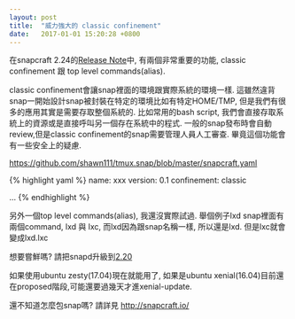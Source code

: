 ```yaml
---
layout: post
title:  "威力強大的 classic confinement"
date:   2017-01-01 15:20:28 +0800
---
```


在snapcraft 2.24的[Release Note](<https://github.com/snapcore/snapcraft/releases>)中,
有兩個非常重要的功能, classic confinement 跟 top level commands(alias).

classic confinement會讓snap裡面的環境跟實際系統的環境一樣.
這雖然違背snap一開始設計snap被封裝在特定的環境比如有特定HOME/TMP,
但是我們有很多的應用其實是需要存取整個系統的.
比如常用的bash script, 我們會直接存取系統上的資源或是直接呼叫另一個存在系統中的程式.
一般的snap發布時會自動review,但是classic confinement的snap需要管理人員人工審查.
畢竟這個功能會有一些安全上的疑慮.

https://github.com/shawn111/tmux.snap/blob/master/snapcraft.yaml

{% highlight yaml %}
name: xxx
version: 0.1
confinement: classic

...
{% endhighlight %}


另外一個top level commands(alias), 我還沒實際試過.
舉個例子lxd snap裡面有兩個command,
lxd 與 lxc, 而lxd因為跟snap名稱一樣, 所以還是lxd.
但是lxc就會變成lxd.lxc

想要嘗鮮嗎?
請把snapd升級到[2.20](<https://lists.snapcraft.io/archives/snapcraft/2016-December/002095.html>)

如果使用ubuntu zesty(17.04)現在就能用了,
如果是ubuntu xenial(16.04)目前還在proposed階段,可能還要過幾天才進xenial-update.

還不知道怎麼包snap嗎? 請詳見 http://snapcraft.io/
